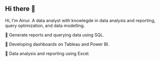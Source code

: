 ## Hi there 👋

Hi, I'm Ainur. A data analyst with knowlegde in data analysis and reporting, query optimization, and data modelling.

📌 Generate reports and querying data using SQL. 

📌 Developing dashboards on Tableau and Power BI. 

📌 Data analysis and reporting using Excel.
